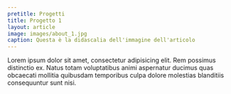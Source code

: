```yaml
---
pretitle: Progetti
title: Progetto 1
layout: article
image: images/about_1.jpg
caption: Questa è la didascalia dell'immagine dell'articolo
---
```


Lorem ipsum dolor sit amet, consectetur adipisicing elit. Rem possimus distinctio ex. Natus totam voluptatibus animi aspernatur ducimus quas obcaecati mollitia quibusdam temporibus culpa dolore molestias blanditiis consequuntur sunt nisi.

